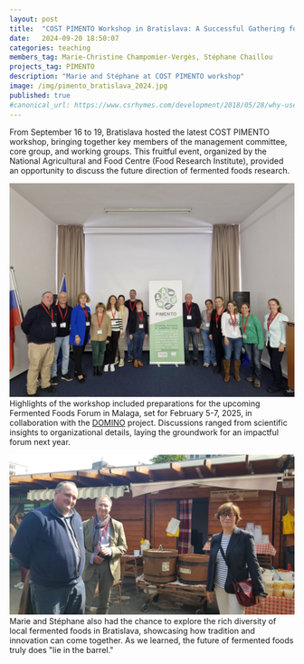 ```yaml
---
layout: post
title:  "COST PIMENTO Workshop in Bratislava: A Successful Gathering for the Future of Fermented Foods"
date:   2024-09-20 18:50:07
categories: teaching
members_tag: Marie-Christine Champomier-Vergès, Stéphane Chaillou
projects_tag: PIMENTO
description: "Marie and Stéphane at COST PIMENTO workshop"
image: /img/pimento_bratislava_2024.jpg
published: true
#canonical_url: https://www.csrhymes.com/development/2018/05/28/why-use-a-static-site-generator.html
---
```


From September 16 to 19, Bratislava hosted the latest COST PIMENTO workshop, bringing together key members of the management committee, core group, and working groups. This fruitful event, organized by the National Agricultural and Food Centre (Food Research Institute), provided an opportunity to discuss the future direction of fermented foods research.

![](/img/pimento_bratislava_2024_2.jpg)
Highlights of the workshop included preparations for the upcoming Fermented Foods Forum in Malaga, set for February 5-7, 2025, in collaboration with the [DOMINO](/project/domino/) project. Discussions ranged from scientific insights to organizational details, laying the groundwork for an impactful forum next year.

![](/img/pimento_bratislava_2024_3.jpg)
Marie and Stéphane also had the chance to explore the rich diversity of local fermented foods in Bratislava, showcasing how tradition and innovation can come together. As we learned, the future of fermented foods truly does "lie in the barrel."
